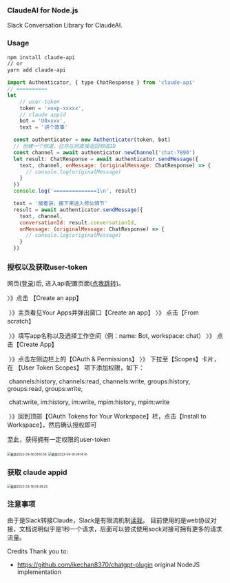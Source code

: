 ### ClaudeAI for Node.js

Slack Conversation Library for ClaudeAI.



### Usage
```bash
npm install claude-api
// or
yarn add claude-api
```

```js
import Authenticator, { type ChatResponse } from 'claude-api'
// ==========
let
    // user-token
    token = 'xoxp-xxxxx',
    // claude appid
    bot = 'U0xxxx',
    text = '讲个故事'

  const authenticator = new Authenticator(token, bot)
  // 创建一个频道，已存在则直接返回频道ID
  const channel = await authenticator.newChannel('chat-7890')
  let result: ChatResponse = await authenticator.sendMessage({
    text, channel, onMessage: (originalMessage: ChatResponse) => {
      // console.log(originalMessage)
    }
  })
  console.log('==============1\n', result)

  text = '接着讲，接下来进入修仙情节'
  result = await authenticator.sendMessage({
    text, channel,
    conversationId: result.conversationId,
    onMessage: (originalMessage: ChatResponse) => {
      // console.log(originalMessage)
    }
  })
```



### 授权以及获取user-token

网页([登录](https://app.slack.com))后, 进入api配置页面([点我跳转](https://api.slack.com/))。

〉》点击 【Create an app】

​	〉》主页看见Your Apps并弹出窗口【Create an app】  〉》  点击【From scratch】

​	〉》填写app名称以及选择工作空间（例：name: Bot, workspace: chat）	 〉》  点击【Create App】

​	〉》点击左侧边栏上的【OAuth & Permissions】	 〉》  下拉至【Scopes】卡片，在 【User Token Scopes】 项下添加权限，如下：

​							channels:history,  channels:read,  channels:write,  groups:history,  groups:read,  groups:write, 

​							chat:write,  im:history,  im:write,  mpim:history,  mpim:write

​	〉》回到顶部【OAuth Tokens for Your Workspace】栏，点击【Install to Workspace】，然后确认授权即可


至此，获得拥有一定权限的user-token

<img src="static/截屏2023-04-18 09.10.56.png" alt="截屏2023-04-18 09.10.56" style="zoom:50%;" />



<img src="static/截屏2023-04-18 09.14.41.png" alt="截屏2023-04-18 09.14.41" style="zoom:50%;" />



### 获取 claude appid

<img src="static/截屏2023-04-18 08.49.20.png" alt="截屏2023-04-18 08.49.20" style="zoom:50%;" />

### 注意事项
由于是Slack转接Claude，Slack是有限流机制[读我](https://api.slack.com/docs/rate-limits#tier_t5)。
目前使用的是web协议对接，文档说明似乎是1秒一个请求，后面可以尝试使用sock对接可拥有更多的请求流量。

Credits
Thank you to:

- https://github.com/ikechan8370/chatgpt-plugin original NodeJS implementation

